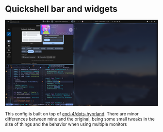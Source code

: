 # Quickshell bar and widgets

![](./assets/screenshot.png)

This config is built on top of [end-4/dots-hyprland](https://github.com/end-4/dots-hyprland). There are minor differences between mine and the original, being some small tweaks in the size of things and the behavior when using multiple monitors

 

